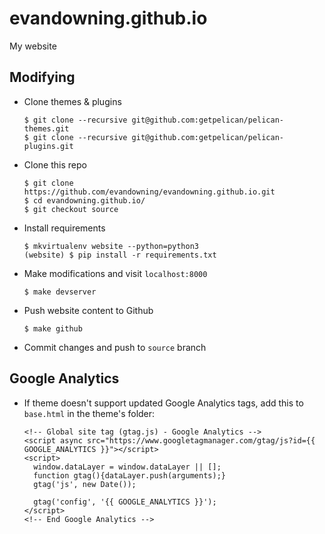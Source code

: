 # evandowning.github.io
My website

## Modifying
  - Clone themes & plugins
    ```
    $ git clone --recursive git@github.com:getpelican/pelican-themes.git
    $ git clone --recursive git@github.com:getpelican/pelican-plugins.git
    ```
  - Clone this repo
    ```
    $ git clone https://github.com/evandowning/evandowning.github.io.git
    $ cd evandowning.github.io/
    $ git checkout source
    ```
  - Install requirements
    ```
    $ mkvirtualenv website --python=python3
    (website) $ pip install -r requirements.txt
    ```
  - Make modifications and visit `localhost:8000`
    ```
    $ make devserver
    ```
  - Push website content to Github
    ```
    $ make github
    ```
  - Commit changes and push to `source` branch

## Google Analytics
  - If theme doesn't support updated Google Analytics tags, add this to `base.html` in the theme's folder:
    ```
    <!-- Global site tag (gtag.js) - Google Analytics -->
    <script async src="https://www.googletagmanager.com/gtag/js?id={{ GOOGLE_ANALYTICS }}"></script>
    <script>
      window.dataLayer = window.dataLayer || [];
      function gtag(){dataLayer.push(arguments);}
      gtag('js', new Date());

      gtag('config', '{{ GOOGLE_ANALYTICS }}');
    </script>
    <!-- End Google Analytics -->
    ```
